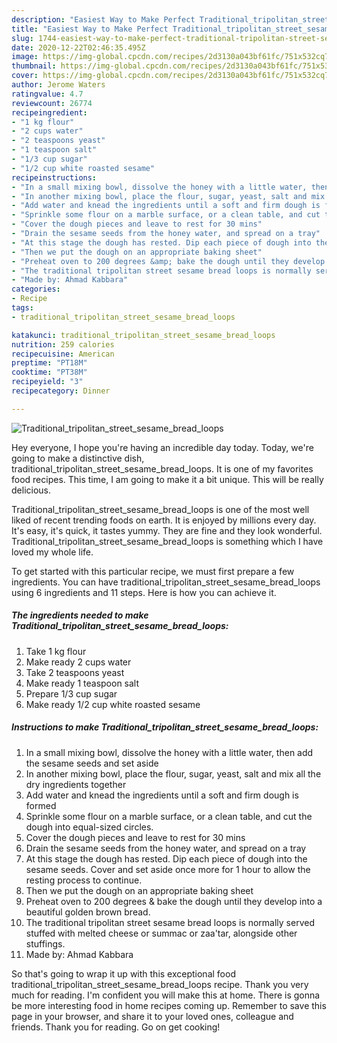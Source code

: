 ```yaml
---
description: "Easiest Way to Make Perfect Traditional_tripolitan_street_sesame_bread_loops"
title: "Easiest Way to Make Perfect Traditional_tripolitan_street_sesame_bread_loops"
slug: 1744-easiest-way-to-make-perfect-traditional-tripolitan-street-sesame-bread-loops
date: 2020-12-22T02:46:35.495Z
image: https://img-global.cpcdn.com/recipes/2d3130a043bf61fc/751x532cq70/traditional_tripolitan_street_sesame_bread_loops-recipe-main-photo.jpg
thumbnail: https://img-global.cpcdn.com/recipes/2d3130a043bf61fc/751x532cq70/traditional_tripolitan_street_sesame_bread_loops-recipe-main-photo.jpg
cover: https://img-global.cpcdn.com/recipes/2d3130a043bf61fc/751x532cq70/traditional_tripolitan_street_sesame_bread_loops-recipe-main-photo.jpg
author: Jerome Waters
ratingvalue: 4.7
reviewcount: 26774
recipeingredient:
- "1 kg flour"
- "2 cups water"
- "2 teaspoons yeast"
- "1 teaspoon salt"
- "1/3 cup sugar"
- "1/2 cup white roasted sesame"
recipeinstructions:
- "In a small mixing bowl, dissolve the honey with a little water, then add the sesame seeds and set aside"
- "In another mixing bowl, place the flour, sugar, yeast, salt and mix all the dry ingredients together"
- "Add water and knead the ingredients until a soft and firm dough is formed"
- "Sprinkle some flour on a marble surface, or a clean table, and cut the dough into equal-sized circles."
- "Cover the dough pieces and leave to rest for 30 mins"
- "Drain the sesame seeds from the honey water, and spread on a tray"
- "At this stage the dough has rested. Dip each piece of dough into the sesame seeds. Cover and set aside once more for 1 hour to allow the resting process to continue."
- "Then we put the dough on an appropriate baking sheet"
- "Preheat oven to 200 degrees &amp; bake the dough until they develop into a beautiful golden brown bread."
- "The traditional tripolitan street sesame bread loops is normally served stuffed with melted cheese or summac or zaa&#39;tar, alongside other stuffings."
- "Made by: Ahmad Kabbara"
categories:
- Recipe
tags:
- traditional_tripolitan_street_sesame_bread_loops

katakunci: traditional_tripolitan_street_sesame_bread_loops 
nutrition: 259 calories
recipecuisine: American
preptime: "PT18M"
cooktime: "PT38M"
recipeyield: "3"
recipecategory: Dinner

---
```



![Traditional_tripolitan_street_sesame_bread_loops](https://img-global.cpcdn.com/recipes/2d3130a043bf61fc/751x532cq70/traditional_tripolitan_street_sesame_bread_loops-recipe-main-photo.jpg)

Hey everyone, I hope you're having an incredible day today. Today, we're going to make a distinctive dish, traditional_tripolitan_street_sesame_bread_loops. It is one of my favorites food recipes. This time, I am going to make it a bit unique. This will be really delicious.

Traditional_tripolitan_street_sesame_bread_loops is one of the most well liked of recent trending foods on earth. It is enjoyed by millions every day. It's easy, it's quick, it tastes yummy. They are fine and they look wonderful. Traditional_tripolitan_street_sesame_bread_loops is something which I have loved my whole life.




To get started with this particular recipe, we must first prepare a few ingredients. You can have traditional_tripolitan_street_sesame_bread_loops using 6 ingredients and 11 steps. Here is how you can achieve it.

<!--inarticleads1-->

##### The ingredients needed to make Traditional_tripolitan_street_sesame_bread_loops:

1. Take 1 kg flour
1. Make ready 2 cups water
1. Take 2 teaspoons yeast
1. Make ready 1 teaspoon salt
1. Prepare 1/3 cup sugar
1. Make ready 1/2 cup white roasted sesame




<!--inarticleads2-->

##### Instructions to make Traditional_tripolitan_street_sesame_bread_loops:

1. In a small mixing bowl, dissolve the honey with a little water, then add the sesame seeds and set aside
1. In another mixing bowl, place the flour, sugar, yeast, salt and mix all the dry ingredients together
1. Add water and knead the ingredients until a soft and firm dough is formed
1. Sprinkle some flour on a marble surface, or a clean table, and cut the dough into equal-sized circles.
1. Cover the dough pieces and leave to rest for 30 mins
1. Drain the sesame seeds from the honey water, and spread on a tray
1. At this stage the dough has rested. Dip each piece of dough into the sesame seeds. Cover and set aside once more for 1 hour to allow the resting process to continue.
1. Then we put the dough on an appropriate baking sheet
1. Preheat oven to 200 degrees &amp; bake the dough until they develop into a beautiful golden brown bread.
1. The traditional tripolitan street sesame bread loops is normally served stuffed with melted cheese or summac or zaa&#39;tar, alongside other stuffings.
1. Made by: Ahmad Kabbara




So that's going to wrap it up with this exceptional food traditional_tripolitan_street_sesame_bread_loops recipe. Thank you very much for reading. I'm confident you will make this at home. There is gonna be more interesting food in home recipes coming up. Remember to save this page in your browser, and share it to your loved ones, colleague and friends. Thank you for reading. Go on get cooking!
